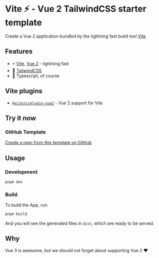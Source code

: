 # Vite ⚡ - Vue 2 TailwindCSS starter template

Create a Vue 2 application bundled by the lightning fast build tool <a href="https://github.com/vitejs/vite">Vite</a>

## Features

* ⚡️ [Vite](https://github.com/vitejs/vite), [Vue 2](https://github.com/vuejs/vue) - lightning fast
* 🎨 [TailwindCSS](https://tailwindcss.com/)
* 🦾 Typescript, of course

## Vite plugins

* [`@vitejs/plugin-vue2`](https://github.com/vitejs/vite-plugin-vue2) -
  Vue 2 support for Vite

## Try it now

### GitHub Template

[Create a repo from this template on GitHub](https://github.com/sonofmagic/vite-vue2-ts-tailwindcss-template)

## Usage

### Development

```bash
pnpm dev
```

### Build

To build the App, run

```bash
pnpm build
```

And you will see the generated files in `dist`, which are ready to be served.

## Why

Vue 3 is awesome, but we should not forget about supporting Vue 2 ♥️
